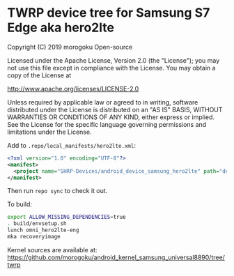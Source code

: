# TWRP device tree for Samsung S7 Edge aka hero2lte

 Copyright (C) 2019 morogoku Open-source

 Licensed under the Apache License, Version 2.0 (the "License");
 you may not use this file except in compliance with the License.
 You may obtain a copy of the License at

 http://www.apache.org/licenses/LICENSE-2.0

 Unless required by applicable law or agreed to in writing, software
 distributed under the License is distributed on an "AS IS" BASIS,
 WITHOUT WARRANTIES OR CONDITIONS OF ANY KIND, either express or implied.
 See the License for the specific language governing permissions and
 limitations under the License.


Add to `.repo/local_manifests/hero2lte.xml`:

```xml
<?xml version="1.0" encoding="UTF-8"?>
<manifest>
  <project name="SHRP-Devices/android_device_samsung_hero2lte" path="device/samsung/hero2lte" remote="github" revision="shrp" />
</manifest>
```

Then run `repo sync` to check it out.

To build:

```sh
export ALLOW_MISSING_DEPENDENCIES=true
. build/envsetup.sh
lunch omni_hero2lte-eng
mka recoveryimage
```

Kernel sources are available at: https://github.com/morogoku/android_kernel_samsung_universal8890/tree/twrp
